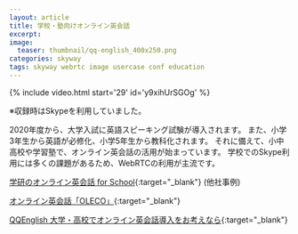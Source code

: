 ```yaml
---
layout: article
title: 学校・塾向けオンライン英会話
excerpt: 
image:
  teaser: thumbnail/qq-english_400x250.png
categories: skyway
tags: skyway webrtc image usercase conf education
---
```


{% include video.html start='29' id='y9xihUrSGOg' %}

※収録時はSkypeを利用していました。

2020年度から、大学入試に英語スピーキング試験が導入されます。
また、小学3年生から英語が必修化、小学5年生から教科化されます。
それに備えて、小中高校や学習塾で、オンライン英会話の活用が始まっています。
学校でのSkype利用には多くの課題があるため、WebRTCの利用が主流です。

[学研のオンライン英会話 for School](http://talkingtime.jp/school/){:target="_blank"} (他社事例)

[オンライン英会話「OLECO」](http://oleco.jp){:target="_blank"}

[QQEnglish 大学・高校でオンライン英会話導入をお考えなら](http://www.qqeng.com/education/){:target="_blank"}
